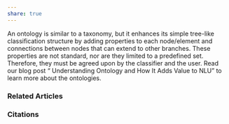 ```yaml
---
share: true
---
```


An ontology is similar to a taxonomy, but it enhances its simple tree-like classification structure by adding properties to each node/element and connections between nodes that can extend to other branches. These properties are not standard, nor are they limited to a predefined set. Therefore, they must be agreed upon by the classifier and the user. Read our blog post “ Understanding Ontology and How It Adds Value to NLU” to learn more about the ontologies.

### Related Articles

### Citations
